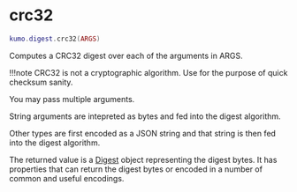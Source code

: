 # crc32

```lua
kumo.digest.crc32(ARGS)
```

Computes a CRC32 digest over each of the arguments in ARGS.

!!!note
    CRC32 is not a cryptographic algorithm. Use for the purpose of quick checksum sanity.

You may pass multiple arguments.

String arguments are intepreted as bytes and fed into the digest algorithm.

Other types are first encoded as a JSON string and that string is then fed
into the digest algorithm.

The returned value is a [Digest](index.md) object representing the digest
bytes. It has properties that can return the digest bytes or encoded in
a number of common and useful encodings.

